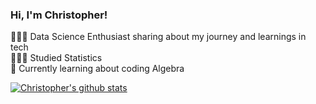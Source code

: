 <!-- Level 1: Simple bio and stats -->

### Hi, I'm Christopher!

👩🏻‍💻 Data Science Enthusiast sharing about my journey and learnings in tech<br/>
👩🏻‍🎓 Studied Statistics<br/>
💭 Currently learning about coding Algebra<br/>

<!-- GitHub stats from https://github.com/anuraghazra/github-readme-stats -->
[![Christopher's github stats](https://github-readme-stats.vercel.app/api?username=chrstophr&count_private=true&show_icons=false&theme=radical&hide_rank=false)](https://github.com/chrstophr/github-readme-stats)
